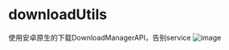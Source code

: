 # downloadUtils
使用安卓原生的下载DownloadManagerAPI，告别service
![image](https://github.com/shenglintang/downloadmanager/blob/master/GIF.gif)
